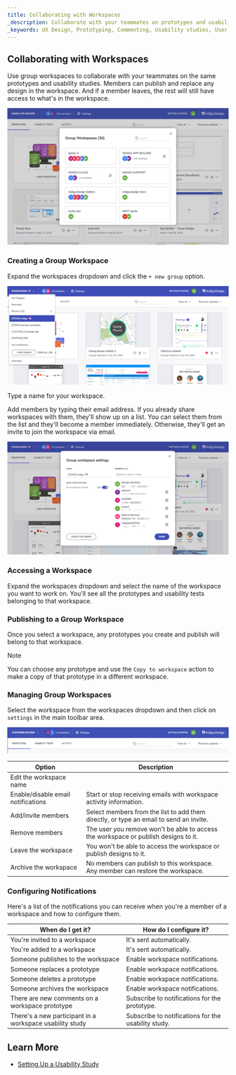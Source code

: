 ```yaml
---
title: Collaborating with Workspaces
_description: Collaborate with your teammates on prototypes and usability studies using group workspaces.
_keywords: UX Design, Prototyping, Commenting, Usability studies, User testing
---
```


##  Collaborating with Workspaces

Use group workspaces to collaborate with your teammates on the same prototypes and usability studies. Members can publish and replace any design in the workspace. And if a member leaves, the rest will still have access to what's in the workspace.

<img class="responsive-img" src="../images/collaborating_with_group_workspaces_1.png" />

<br/>


### Creating a Group Workspace

Expand the workspaces dropdown and click the `+ new group` option. 

<img class="responsive-img" src="../images/collaborating_with_group_workspaces_2.png" />

Type a name for your workspace. 

Add members by typing their email address. 
If you already share workspaces with them, they'll show up on a list. You can select them from the list and they'll become a member immediately. Otherwise, they'll get an invite to join the workspace via email.

<img class="responsive-img" src="../images/collaborating_with_group_workspaces_3.png" />

<br/>


### Accessing a Workspace

Expand the workspaces dropdown and select the name of the workspace you want to work on.
You'll see all the prototypes and usability tests belonging to that workspace.


### Publishing to a Group Workspace

Once you select a workspace, any prototypes you create and publish will belong to that workspace. 

> [!Note]
>You can choose any prototype and use the `Copy to workspace` action to make a copy of that prototype in a different workspace.

### Managing Group Workspaces

Select the workspace from the workspaces dropdown and then click on `settings` in the main toolbar area.

<img class="responsive-img" src="../images/collaborating_with_group_workspaces_4.png" />


Option | Description |
------------- | -------------
Edit the workspace name | 
Enable/disable email notifications | Start or stop receiving emails with workspace activity information.
Add/invite members | Select members from the list to add them directly, or type an email to send an invite.
Remove members | The user you remove won't be able to access the workspace or publish designs to it.
Leave the workspace | You won't be able to access the workspace or publish designs to it.
Archive the workspace | No members can publish to this workspace. Any member can restore the workspace.

### Configuring Notifications

Here's a list of the notifications you can receive when you're a member of a workspace and how to configure them.

When do I get it? | How do I configure it? 
------------- | -------------
You're invited to a workspace | It's sent automatically. 
You're added to a workspace |  It's sent automatically.
Someone publishes to the workspace | Enable workspace notifications.
Someone replaces a prototype | Enable workspace notifications.
Someone deletes a prototype | Enable workspace notifications.
Someone archives the workspace | Enable workspace notifications.
There are new comments on a workspace prototype | Subscribe to notifications for the prototype.
There's a new participant in a workspace usability study | Subscribe to notifications for the usability study.

##  Learn More

* [Setting Up a Usability Study][topic-1]

[topic-1]: set-up-a-user-test.md
